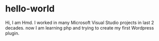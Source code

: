 # hello-world

Hi, I am Hmd. I worked in many Microsoft Visual Studio projects in last 2 decades. now I am learning php and trying to create my first Wordpress plugin.
